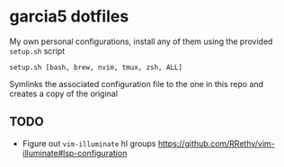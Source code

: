 # garcia5 dotfiles

My own personal configurations, install any of them using the provided `setup.sh` script

```
setup.sh [bash, brew, nvim, tmux, zsh, ALL]
```

Symlinks the associated configuration file to the one in this repo and creates a copy of the original

## TODO
- Figure out `vim-illuminate` hl groups https://github.com/RRethy/vim-illuminate#lsp-configuration

